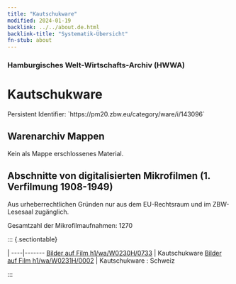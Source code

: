```yaml
---
title: "Kautschukware"
modified: 2024-01-19
backlink: ../../about.de.html
backlink-title: "Systematik-Übersicht"
fn-stub: about
---
```


### Hamburgisches Welt-Wirtschafts-Archiv (HWWA)

# Kautschukware

<div class="hint">Persistent Identifier: `https://pm20.zbw.eu/category/ware/i/143096`</div>







## Warenarchiv Mappen





Kein als Mappe erschlossenes Material.



<a id="filmsections" />

## Abschnitte von digitalisierten Mikrofilmen (1. Verfilmung 1908-1949)

<p>Aus urheberrechtlichen Gründen nur aus dem EU-Rechtsraum und im ZBW-Lesesaal zugänglich.</p>


<p>Gesamtzahl der Mikrofilmaufnahmen: 1270</p>





::: {.sectiontable}

 | 
----|-------
<a class="btn" href="https://pm20.zbw.eu/film/h1/wa/W0230H/0733" rel="nofollow">Bilder auf Film h1/wa/W0230H/0733</a> | Kautschukware
<a class="btn" href="https://pm20.zbw.eu/film/h1/wa/W0231H/0002" rel="nofollow">Bilder auf Film h1/wa/W0231H/0002</a> | Kautschukware : Schweiz


:::
















